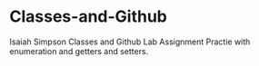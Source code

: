 # Classes-and-Github
Isaiah Simpson
Classes and Github Lab Assignment
Practie with enumeration and getters and setters.